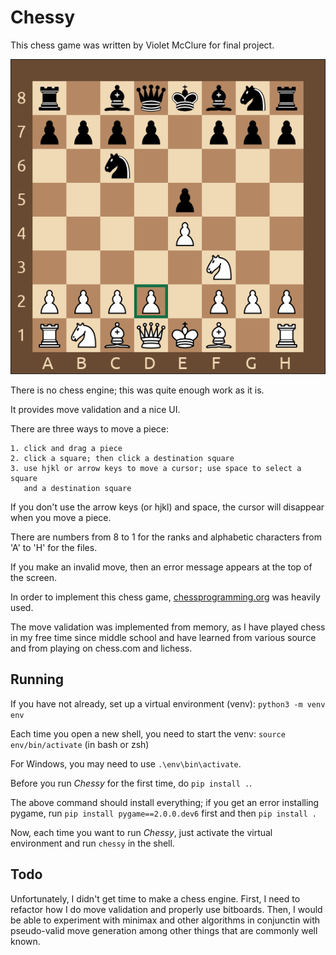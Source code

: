 Chessy
======

This chess game was written by Violet McClure for final project.

![chessy interface picture](https://github.com/VioletJewel/i/blob/main/chessy.png)

There is no chess engine; this was quite enough work as it is.

It provides move validation and a nice UI.

There are three ways to move a piece:

    1. click and drag a piece
    2. click a square; then click a destination square
    3. use hjkl or arrow keys to move a cursor; use space to select a square
       and a destination square

If you don't use the arrow keys (or hjkl) and space, the cursor will disappear
when you move a piece.

There are numbers from 8 to 1 for the ranks and alphabetic characters from 'A'
to 'H' for the files.

If you make an invalid move, then an error message appears at the top of the
screen.

In order to implement this chess game,
[chessprogramming.org](https://www.chessprogramming.org/Main_Page) was heavily
used.

The move validation was implemented from memory, as I have played chess in my
free time since middle school and have learned from various source and from
playing on chess.com and lichess.

## Running

If you have not already, set up a virtual environment (venv): `python3 -m venv
env`

Each time you open a new shell, you need to start the venv: `source
env/bin/activate` (in bash or zsh)

For Windows, you may need to use `.\env\bin\activate`.

Before you run *Chessy* for the first time, do `pip install .`.

The above command should install everything; if you get an error installing
pygame, run `pip install pygame==2.0.0.dev6` first and then `pip install .`

Now, each time you want to run *Chessy*, just activate the virtual environment
and run `chessy` in the shell.

## Todo

Unfortunately, I didn't get time to make a chess engine. First, I need to
refactor how I do move validation and properly use bitboards. Then, I would be
able to experiment with minimax and other algorithms in conjunctin with
pseudo-valid move generation among other things that are commonly well known.
